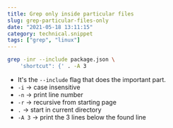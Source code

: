 ```yaml
---
title: Grep only inside particular files
slug: grep-particular-files-only
date: "2021-05-18 13:11:15"
category: technical.snippet
tags: ["grep", "linux"]
---
```


```bash
grep -inr --include package.json \
    'shortcut": {' . -A 3
```

- It's the `--include` flag that does the important part.
- `-i` → case insensitive
- `-n` → print line number
- `-r` → recursive from starting page
- `.` → start in current directory
- `-A 3` → print the 3 lines below the found line
